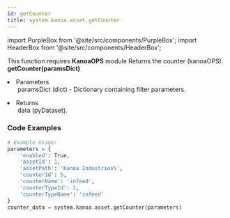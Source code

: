 ```yaml
---
id: getCounter
title: system.kanoa.asset.getCounter
---
```


import PurpleBox from '@site/src/components/PurpleBox';
import HeaderBox from '@site/src/components/HeaderBox';

<PurpleBox>This function requires <b>KanoaOPS</b> module</PurpleBox>
<HeaderBox header="Description">Returns the counter (kanoaOPS).</HeaderBox>
<HeaderBox header="Syntax">
    <b>getCounter(paramsDict)</b>
    <li> Parameters <br />
        <ul>paramsDict (dict) - Dictionary containing filter parameters.</ul>
    </li>
    <li> Returns <br />
        <ul>data (pyDataset).</ul>
    </li>
</HeaderBox>

### Code Examples

```python
# Example Usage:
parameters = {
    'enabled': True,
    'assetId': 1,
    'assetPath': 'Kanoa Industries%',
    'counterId': 5,
    'counterName': 'infeed',
    'counterTypeId': 2,
    'counterTypeName': 'infeed'
}
counter_data = system.kanoa.asset.getCounter(parameters)